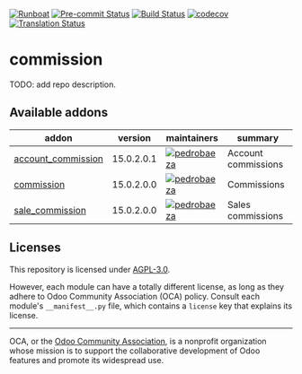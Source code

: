 
[![Runboat](https://img.shields.io/badge/runboat-Try%20me-875A7B.png)](https://runboat.odoo-community.org/builds?repo=OCA/commission&target_branch=15.0)
[![Pre-commit Status](https://github.com/OCA/commission/actions/workflows/pre-commit.yml/badge.svg?branch=15.0)](https://github.com/OCA/commission/actions/workflows/pre-commit.yml?query=branch%3A15.0)
[![Build Status](https://github.com/OCA/commission/actions/workflows/test.yml/badge.svg?branch=15.0)](https://github.com/OCA/commission/actions/workflows/test.yml?query=branch%3A15.0)
[![codecov](https://codecov.io/gh/OCA/commission/branch/15.0/graph/badge.svg)](https://codecov.io/gh/OCA/commission)
[![Translation Status](https://translation.odoo-community.org/widgets/commission-15-0/-/svg-badge.svg)](https://translation.odoo-community.org/engage/commission-15-0/?utm_source=widget)

<!-- /!\ do not modify above this line -->

# commission

TODO: add repo description.

<!-- /!\ do not modify below this line -->

<!-- prettier-ignore-start -->

[//]: # (addons)

Available addons
----------------
addon | version | maintainers | summary
--- | --- | --- | ---
[account_commission](account_commission/) | 15.0.2.0.1 | [![pedrobaeza](https://github.com/pedrobaeza.png?size=30px)](https://github.com/pedrobaeza) | Account commissions
[commission](commission/) | 15.0.2.0.0 | [![pedrobaeza](https://github.com/pedrobaeza.png?size=30px)](https://github.com/pedrobaeza) | Commissions
[sale_commission](sale_commission/) | 15.0.2.0.0 | [![pedrobaeza](https://github.com/pedrobaeza.png?size=30px)](https://github.com/pedrobaeza) | Sales commissions

[//]: # (end addons)

<!-- prettier-ignore-end -->

## Licenses

This repository is licensed under [AGPL-3.0](LICENSE).

However, each module can have a totally different license, as long as they adhere to Odoo Community Association (OCA)
policy. Consult each module's `__manifest__.py` file, which contains a `license` key
that explains its license.

----
OCA, or the [Odoo Community Association](http://odoo-community.org/), is a nonprofit
organization whose mission is to support the collaborative development of Odoo features
and promote its widespread use.
